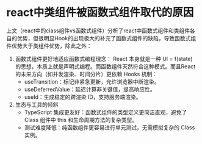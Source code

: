 # react中类组件被函数式组件取代的原因
上文（react中的class组件vs函数式组件）分析了react中函数式组件和类组件各自的优势，但很明显Hook的出现极大的补充了函数式组件的缺陷，导致函数式组件优势大于类组件优势，除此之外：
1. 函数式组件更好地适应函数式编程理念：
   React 本身就是一种 UI = f(state) 的思想，本质上就是声明式编程。而函数组件天然符合这种模式。而且React 的未来方向（如并发渲染、时间分片）更依赖 Hooks 机制：
   - useTransition：标记非紧急更新，允许浏览器中断渲染。
   - useDeferredValue：延迟计算非关键值，提高响应性。
   - useId：生成稳定的跨渲染 ID，支持服务端渲染。
2. 生态与工具的倾斜
   - TypeScript 集成更友好：函数式组件的类型定义更简洁直观，避免了 Class 组件中 this 和生命周期方法的复杂类型。
   - 测试难度降低：纯函数组件更容易进行单元测试，无需模拟复杂的 Class 实例。